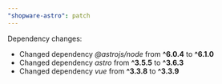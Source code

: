 ```yaml
---
"shopware-astro": patch
---
```


Dependency changes:

- Changed dependency _@astrojs/node_ from **^6.0.4** to **^6.1.0**
- Changed dependency _astro_ from **^3.5.5** to **^3.6.3**
- Changed dependency _vue_ from **^3.3.8** to **^3.3.9**
